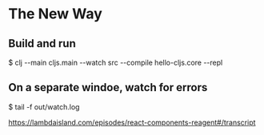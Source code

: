 # The New Way

## Build and run

$ clj --main cljs.main --watch src --compile hello-cljs.core --repl

## On a separate windoe, watch for errors

$ tail -f out/watch.log

https://lambdaisland.com/episodes/react-components-reagent#/transcript
